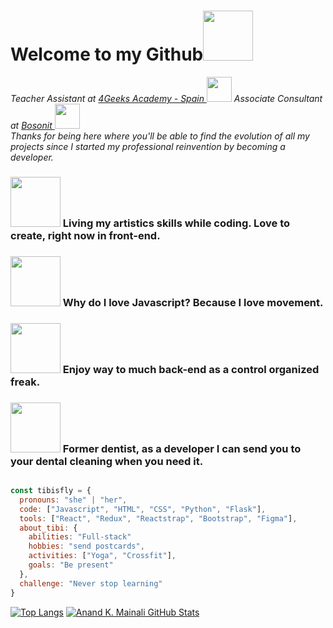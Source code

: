 # Welcome to my Github<img src="https://media.giphy.com/media/ZEUODEtQiUZWGg6IHR/giphy.gif" width="80px">
<p><em>Teacher Assistant at <a href="https://4geeksacademy.com/es/inicio">4Geeks Academy - Spain </a><img src="https://media.giphy.com/media/hvpsszdCV8XXGyymxu/giphy.gif" width="40"> Associate Consultant at <a href="https://www.bosonit.com/">Bosonit </a><img src="https://media.giphy.com/media/LpiVeIRgrqVsZJpM5H/giphy.gif" width="40"></br>Thanks for being here where you'll be able to find the evolution of all my projects since I started my professional reinvention by becoming a developer. </em></p>


### <img src="https://media.giphy.com/media/LSRQac4aKmgkN5orrL/giphy.gif" width="80"> Living my artistics skills while coding. Love to create, right now in front-end. 
### <img src="https://media.giphy.com/media/4WETTd8B4aJb2GsEU2/giphy.gif" width="80"> Why do I love Javascript? Because I love movement.
### <img src="https://media.giphy.com/media/ftZOJlcuxEkWNxvopw/giphy.gif" width="80"> Enjoy way to much back-end as a control organized freak. 
### <img src="https://media.giphy.com/media/KecxjcMkYhlfoRCDJx/giphy.gif" width="80"> Former dentist, as a developer I can send you to your dental cleaning when you need it.

````js

const tibisfly = {
  pronouns: "she" | "her",
  code: ["Javascript", "HTML", "CSS", "Python", "Flask"],
  tools: ["React", "Redux", "Reactstrap", "Bootstrap", "Figma"],
  about_tibi: {
    abilities: "Full-stack"
    hobbies: "send postcards",
    activities: ["Yoga", "Crossfit"],
    goals: "Be present"
  },
  challenge: "Never stop learning"
}

````


[![Top Langs](https://github-readme-stats.vercel.app/api/top-langs/?username=anuraghazra&layout=compact)](https://github.com/tibisfly/github-readme-stats)
[![Anand K. Mainali GitHub Stats](https://github-readme-stats.vercel.app/api?username=tibisfly&show_icons=true&count_private=true)](https://github.com/tibisfly)
